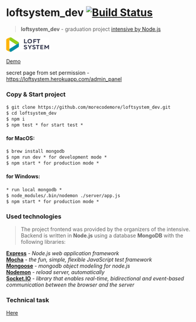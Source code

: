# loftsystem_dev  [![Build Status](https://travis-ci.org/morecodemore/loftsystem_dev.svg?branch=master)](https://travis-ci.org/morecodemore/loftsystem_dev)
>**loftsystem_dev** - graduation project [intensive by Node.js](https://loftschool.com/course/nodejs/)

![LoftSystem](public/assets/img/logo.png)

[Demo](https://loftsystem.herokuapp.com)

secret page from set permission - https://loftsystem.herokuapp.com/admin_panel
### Copy & Start project

```shell
$ git clone https://github.com/morecodemore/loftsystem_dev.git
$ cd loftsystem_dev
$ npm i
$ npm test * for start test *
```

#### for MacOS:

```shell
$ brew install mongodb
$ npm run dev * for development mode *
$ npm start * for production mode *
```

#### for Windows:

```shell
* run local mongodb *
$ node_modules/.bin/nodemon ./server/app.js
$ npm start * for production mode *
```

### Used technologies

>The project frontend was provided by the organizers of the intensive. Backend is written in **Node.js** using a database **MongoDB** with the following libraries:

[**Express**](http://expressjs.com) - *Node.js web application framework*  
[**Mocha**](https://mochajs.org) - *the fun, simple, flexible JavaScript test framework*  
[**Mongoose**](https://mongoosejs.com) - *mongodb object modeling for node.js*  
[**Nodemon**](https://nodemon.io) - *reload server, automatically*  
[**Socket.IO**](https://socket.io) - *library that enables real-time, bidirectional and event-based communication between the browser and the server*  

### Technical task

[Here](https://bitbucket.org/krabaton/loft-homework-5)

